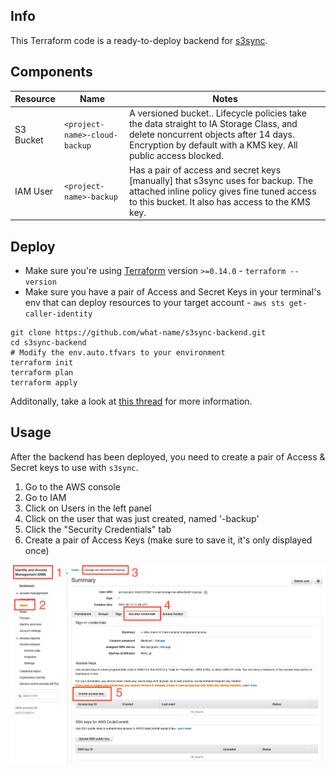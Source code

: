 ## Info
This Terraform code is a ready-to-deploy backend for [s3sync](https://github.com/what-name/docker-s3sync).

## Components
Resource | Name | Notes
--- | --- | ---
S3 Bucket | `<project-name>-cloud-backup` | A versioned bucket.. Lifecycle policies take the data straight to IA Storage Class, and delete noncurrent objects after 14 days. Encryption by default with a KMS key. All public access blocked.
IAM User | `<project-name>-backup` | Has a pair of access and secret keys [manually] that s3sync uses for backup. The attached inline policy gives fine tuned access to this bucket. It also has access to the KMS key.

## Deploy
- Make sure you're using [Terraform](https://www.terraform.io/downloads.html) version `>=0.14.0` - `terraform --version`
- Make sure you have a pair of Access and Secret Keys in your terminal's env that can deploy resources to your target account - `aws sts get-caller-identity`

```
git clone https://github.com/what-name/s3sync-backend.git
cd s3sync-backend
# Modify the env.auto.tfvars to your environment
terraform init
terraform plan
terraform apply
```

Additonally, take a look at [this thread](https://forums.unraid.net/topic/106320-support-what-name-s3sync/?tab=comments#comment-992274) for more information.

## Usage
After the backend has been deployed, you need to create a pair of Access & Secret keys to use with `s3sync`. 
1. Go to the AWS console
2. Go to IAM
3. Click on Users in the left panel
4. Click on the user that was just created, named '<xyz>-backup'
5. Click the "Security Credentials" tab
6. Create a pair of Access Keys (make sure to save it, it's only displayed once)

![iam-user](static/iam-user.png)
